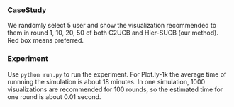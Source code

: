 ### CaseStudy
We randomly select 5 user and show the visualization recommended to them in round 1, 10, 20, 50 of both C2UCB and Hier-SUCB (our method). Red box means preferred.
### Experiment
Use ``python run.py`` to run the experiment.
For Plot.ly-1k the average time of runnning the simulation is about 18 minutes. In one simulation, 1000 visualizations are recommended for 100 rounds, so the estimated time for one round is about 0.01 second.
